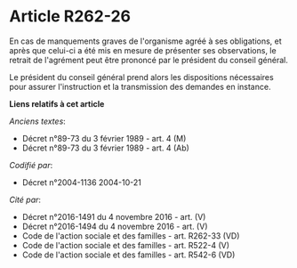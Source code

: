# Article R262-26

En cas de manquements graves de l'organisme agréé à ses obligations, et après que celui-ci a été mis en mesure de présenter
ses observations, le retrait de l'agrément peut être prononcé par le président du conseil général.

Le président du conseil général prend alors les dispositions nécessaires pour assurer l'instruction et la transmission des
demandes en instance.

**Liens relatifs à cet article**

_Anciens textes_:

  - Décret n°89-73 du 3 février 1989 - art. 4 (M)
  - Décret n°89-73 du 3 février 1989 - art. 4 (Ab)

_Codifié par_:

  - Décret n°2004-1136 2004-10-21

_Cité par_:

  - Décret n°2016-1491 du 4 novembre 2016 - art. (V)
  - Décret n°2016-1494 du 4 novembre 2016 - art. (V)
  - Code de l'action sociale et des familles - art. R262-33 (VD)
  - Code de l'action sociale et des familles - art. R522-4 (V)
  - Code de l'action sociale et des familles - art. R542-6 (VD)
